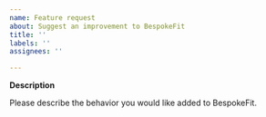 ```yaml
---
name: Feature request
about: Suggest an improvement to BespokeFit
title: ''
labels: ''
assignees: ''

---
```


**Description**

Please describe the behavior you would like added to BespokeFit.
